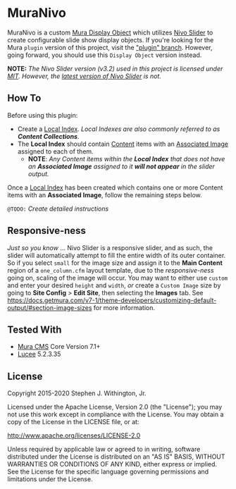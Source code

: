 # MuraNivo

MuraNivo is a custom [Mura Display Object](https://docs.getmura.com/v7-1/content-managers/structure/#section-inline-edit-display-objects) which utilizes [Nivo Slider](https://github.com/Codeinwp/Nivo-Slider-jQuery) to create configurable slide show display objects. If you're looking for the Mura `plugin` version of this project, visit the ["plugin" branch](https://github.com/stevewithington/MuraNivo/tree/plugin). However, going forward, you should use this `Display Object` version instead.

**NOTE:** *The Nivo Slider version (v3.2) used in this project is licensed under [MIT](http://www.opensource.org/licenses/mit-license.php). However, the [latest version of Nivo Slider](https://themeisle.com/plugins/nivo-slider) is not.*

## How To

Before using this plugin:

* Create a [Local Index](https://docs.getmura.com/v7-1/content-managers/advanced-content/#section-local-indexes). *Local Indexes are also commonly referred to as **Content Collections***.
* The **Local Index** should contain [Content](https://docs.getmura.com/v7-1/content-managers/basic-content/) items with an [Associated Image](https://docs.getmura.com/v7-1/content-managers/basic-content/#section-basic-tab) assigned to each of them.
  * **NOTE**: *Any Content items within the **Local Index** that does not have an **Associated Image** assigned to it **will not appear** in the slider output.*

Once a [Local Index](https://docs.getmura.com/v7-1/content-managers/advanced-content/#section-local-indexes) has been created which contains one or more Content items with an **Associated Image**, follow the remaining steps below.

`@TODO:` *Create detailed instructions*

## Responsive-ness

*Just so you know* ... Nivo Slider is a responsive slider, and as such, the slider will automatically attempt to fill the entire width of its outer container. So if you select `small` for the image size and assign it to the **Main Content** region of a `one_column.cfm` layout template, due to the *responsive-ness* going on, scaling of the image will occur. You may want to either use `custom` and enter your desired `height` and `width`, *or* create a `Custom Image` size by going to **Site Config** > **Edit Site**, then selecting the **Images** tab. See <https://docs.getmura.com/v7-1/theme-developers/customizing-default-output/#section-image-sizes> for more information.

## Tested With

* [Mura CMS](http://www.getmura.com) Core Version 7.1+
* [Lucee](http://lucee.org) 5.2.3.35

## License

Copyright 2015-2020 Stephen J. Withington, Jr.

Licensed under the Apache License, Version 2.0 (the "License"); you may not use this work except in compliance with the License. You may obtain a copy of the License in the LICENSE file, or at:

<http://www.apache.org/licenses/LICENSE-2.0>

Unless required by applicable law or agreed to in writing, software distributed under the License is distributed on an "AS IS" BASIS, WITHOUT WARRANTIES OR CONDITIONS OF ANY KIND, either express or implied. See the License for the specific language governing permissions and limitations under the License.
